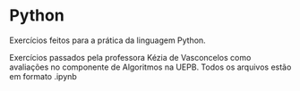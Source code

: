 # Python
Exercícios feitos para a prática da linguagem Python.

Exercícios passados pela professora Kézia de Vasconcelos como avaliações no componente de Algoritmos na UEPB.
Todos os arquivos estão em formato .ipynb
